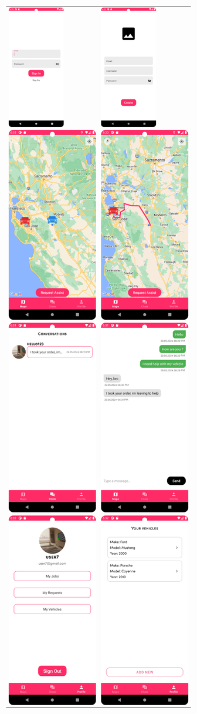 <table>
  <tr>
    <td><img src="screenshots/scr1.png" alt="Скриншот 1" width="150"/></td>
    <td><img src="screenshots/scr2.png" alt="Скриншот 1" width="150"/></td>
  </tr>
  <tr>
    <td><img src="screenshots/scr8.png" alt="Скриншот 1" width="300"/></td>
    <td><img src="screenshots/scr3.png" alt="Скриншот 1" width="300"/></td>
  </tr>
  <tr>
    <td><img src="screenshots/scr4.png" alt="Скриншот 1" width="300"/></td>
    <td><img src="screenshots/scr5.png" alt="Скриншот 1" width="300"/></td>
  </tr>
  <tr>
    <td><img src="screenshots/scr6.png" alt="Скриншот 1" width="300"/></td>
    <td><img src="screenshots/scr7.png" alt="Скриншот 1" width="300"/></td>
  </tr>
</table>
